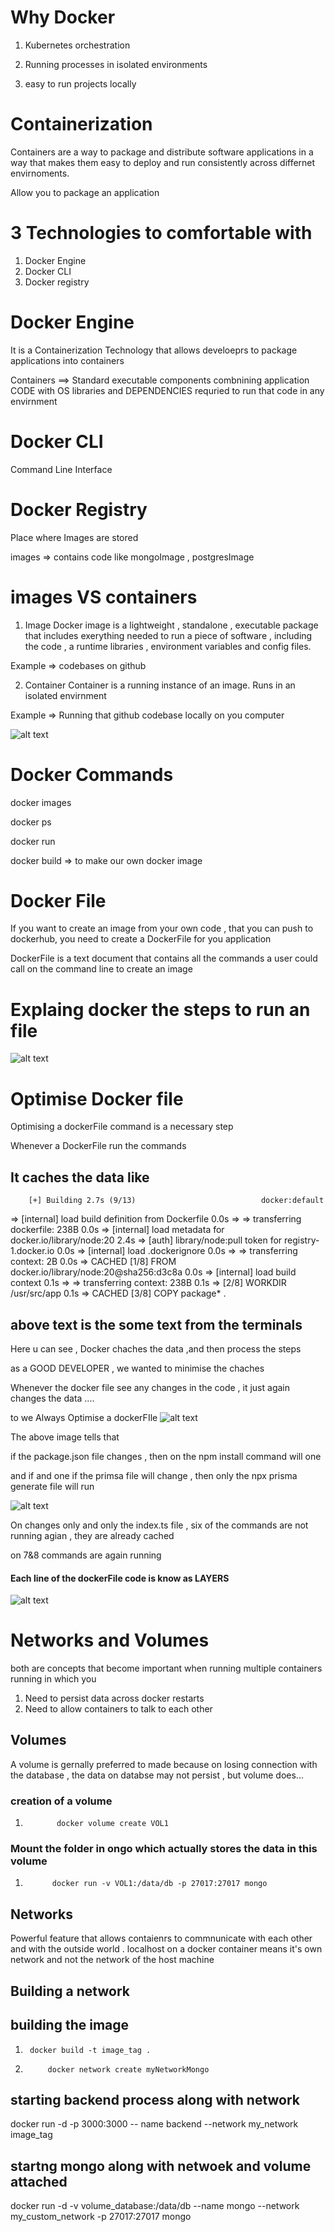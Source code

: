 # Why Docker

1) Kubernetes orchestration 

2) Running processes in isolated environments

3) easy to run projects locally

# Containerization

 Containers are a way to package and distribute software applications in a way that makes them easy to deploy and run consistently across differnet envirnoments.

 Allow you to package an application

 # 3 Technologies to comfortable with 
 1) Docker Engine
 2) Docker CLI
 3) Docker registry

 # Docker Engine
 
 It is a Containerization Technology that allows develoeprs to package applications into containers

 Containers ==> Standard executable components combnining application CODE with OS libraries and DEPENDENCIES requried to run that code in any envirnment

 # Docker CLI
  Command Line Interface

 # Docker Registry

 Place where Images are stored 

 images => contains code like mongoImage , postgresImage

 # images VS containers

 1) Image
 Docker image is a lightweight , standalone , executable package that includes exerything needed to run a piece of software , including the code , a runtime libraries , environment variables and config files.

   Example => codebases on github


2) Container
 Container is a running instance of an image. 
 Runs in an isolated envirnment

 Example => Running that github codebase locally on you computer

 ![alt text](image.png)


# Docker Commands

docker images

docker ps 

docker run

docker build => to make our own docker image


# Docker File 
If you want to create an image from your own code , that you can push to dockerhub,
you need to create a DockerFile for you application

DockerFile is a text document that contains all the commands a user could call on the command line to create an image

# Explaing docker the steps to run an file
![alt text](image-1.png)


# Optimise Docker file 

Optimising a dockerFile command is a necessary step 

Whenever a DockerFile run the commands

 ## It caches the data like 

        [+] Building 2.7s (9/13)                            docker:default
 => [internal] load build definition from Dockerfile          0.0s
 => => transferring dockerfile: 238B                          0.0s 
 => [internal] load metadata for docker.io/library/node:20    2.4s 
 => [auth] library/node:pull token for registry-1.docker.io   0.0s
 => [internal] load .dockerignore                             0.0s
 => => transferring context: 2B                               0.0s 
 => CACHED [1/8] FROM docker.io/library/node:20@sha256:d3c8a  0.0s 
 => [internal] load build context                             0.1s 
 => => transferring context: 238B                             0.1s 
 => [2/8] WORKDIR /usr/src/app                                0.1s 
 => CACHED [3/8] COPY package* . 

## above text is the some text from the terminals 

Here u can see , Docker chaches the data ,and then process the steps 

as a GOOD DEVELOPER , we wanted to minimise the chaches 

Whenever the docker file see any changes in the code , it just again changes the data .... 

to we Always Optimise a dockerFIle 
![alt text](image-2.png)

The above image tells that 

if the package.json file changes , then on the npm install command will one 

and 
if and one if the primsa file will change , then only the npx prisma generate file will run

![alt text](image-3.png)

On changes only and only the index.ts file , six of the commands are not running agian , they are already cached 

on 7&8 commands are again running 

 ####  Each line of the dockerFile code is know as LAYERS


![alt text](image-4.png)

# Networks and Volumes 

both are concepts that become important when running multiple containers running in which you 

1) Need to persist data across docker restarts
2) Need to allow containers to talk to each other


## Volumes

A volume is gernally preferred to made because on losing connection with the database , the data on databse may not persist , but volume does...

### creation of a volume 

1)            docker volume create VOL1

### Mount the folder in ongo which actually stores the data in this volume 

1)           docker run -v VOL1:/data/db -p 27017:27017 mongo


## Networks 

Powerful feature that allows contaienrs to commnunicate with each other and with the outside world .
localhost on a docker container means it's own network and not the network of the host machine 

## Building a network

## building the image

1)      docker build -t image_tag .

1)          docker network create myNetworkMongo

## starting backend process along with network

docker run -d -p 3000:3000 -- name backend --network my_network image_tag

## startng mongo along with netwoek and volume attached 

 docker run -d -v volume_database:/data/db --name mongo --network my_custom_network -p 27017:27017 mongo
